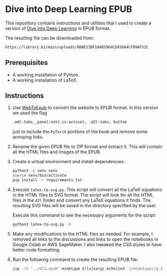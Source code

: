 # Dive into Deep Learning EPUB

This repository contains instructions and utilities that I used to create a version of [Dive into Deep Learning](https://d2l.ai/) in EPUB format.

The resulting file can be downloaded from:

```bash
https://library.bz/main/uploads/9B9E13BF1AA85964CD936A4CF99AF51C
```

## Prerequisites

- A working installation of Python.
- A working installation of LaTeX.

## Instructions

1. Use [WebToEpub](https://github.com/dteviot/WebToEpub) to convert the website to EPUB format. In this version we used the flag 

    ````bash
    .mdl-tabs__panel:not(.is-active), .d2l-tabs, button
    ````

   just to include the `PyTorch` portions of the book and remove some annoying links.

2. Rename the given EPUB file to ZIP format and extract it. This will contain all the HTML files and images of the EPUB.
3. Create a virtual environment and install dependencies.

    ````bash
    python3 -m venv venv
    source venv/bin/activate
    pip install -r requirements.txt
    ````

4. Execute `latex-to-svg.py`. This script will convert all the LaTeX equations in the HTML files to SVG format. The script will look for all the HTML files in the `d2l` folder and convert any LaTeX equations it finds. The resulting SVG files will be saved in the directory specified by the user.

    Execute this command to see the necessary arguments for the script:

    ````bash
    python3 latex-to-svg.py -h
    ````

5. Make any modifications to the HTML files as needed. For example, I removed all links to the discussions and links to open the notebooks in Google Colab or AWS SageMaker. I also tweaked the CSS styles to have better code formatting.
6. Run the following command to create the resulting EPUB file:

    ````bash
    zip -rX "../dl2.epub" mimetype $(ls|xargs echo|sed 's/mimetype//g') -x \*.DS_Store -x \*.git\*
    ````
